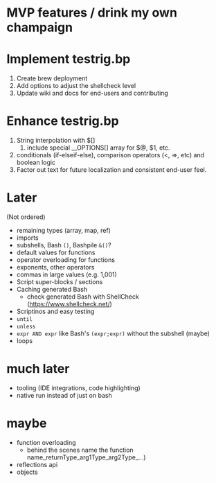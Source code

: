 # MVP features / drink my own champaign

# Implement testrig.bp
1. Create brew deployment
2. Add options to adjust the shellcheck level
3. Update wiki and docs for end-users and contributing

# Enhance testrig.bp
1. String interpolation with $[]
    1. include special __OPTIONS[] array for $@, $1, etc.
2. conditionals (if-elseif-else), comparison operators (<, =>, etc) and boolean logic
3. Factor out text for future localization and consistent end-user feel.

# Later
(Not ordered)
* remaining types (array, map, ref)
* imports
* subshells, Bash `()`, Bashpile `&()`?
* default values for functions
* operator overloading for functions
* exponents, other operators
* commas in large values (e.g. 1,001)
* Script super-blocks / sections
* Caching generated Bash
  * check generated Bash with ShellCheck (https://www.shellcheck.net/)
* Scriptinos and easy testing
* `until`
* `unless`
* `expr AND expr` like Bash's `(expr;expr)` without the subshell (maybe)
* loops

# much later
* tooling (IDE integrations, code highlighting)
* native run instead of just on bash

# maybe
* function overloading 
   * behind the scenes name the function name_returnType_arg1Type_arg2Type_...)
* reflections api
* objects